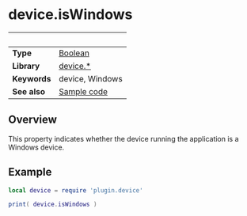 # device.isWindows

|                      | &nbsp; 
| -------------------- | ---------------------------------------------------------------
| __Type__             | [Boolean](https://docs.coronalabs.com/api/type/Boolean.html)
| __Library__          | [device.*](Readme.markdown)
| __Keywords__         | device, Windows
| __See also__         | [Sample code](sample.lua)


## Overview

This property indicates whether the device running the application is a Windows device.


## Example
 
``````lua
local device = require 'plugin.device'

print( device.isWindows )
``````
